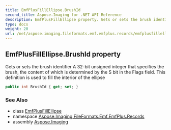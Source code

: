 ```yaml
---
title: EmfPlusFillEllipse.BrushId
second_title: Aspose.Imaging for .NET API Reference
description: EmfPlusFillEllipse property. Gets or sets the brush identifier A 32bit unsigned integer that specifies the brush the content of which is determined by the S bit in the Flags field. This definition is used to fill the interior of the ellipse
type: docs
weight: 20
url: /net/aspose.imaging.fileformats.emf.emfplus.records/emfplusfillellipse/brushid/
---
```

## EmfPlusFillEllipse.BrushId property

Gets or sets the brush identifier A 32-bit unsigned integer that specifies the brush, the content of which is determined by the S bit in the Flags field. This definition is used to fill the interior of the ellipse

```csharp
public int BrushId { get; set; }
```

### See Also

* class [EmfPlusFillEllipse](../)
* namespace [Aspose.Imaging.FileFormats.Emf.EmfPlus.Records](../../emfplusfillellipse/)
* assembly [Aspose.Imaging](../../../)


